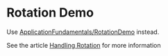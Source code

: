 # Rotation Demo

Use [ApplicationFundamentals/RotationDemo](https://github.com/xamarin/monodroid-samples/tree/master/ApplicationFundamentals/RotationDemo/RotationDemo) instead.

See the article [Handling Rotation](https://docs.microsoft.com/xamarin/android/app-fundamentals/handling-rotation) for more information
